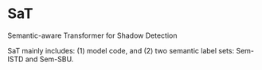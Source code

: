 # SaT

Semantic-aware Transformer for Shadow Detection

SaT mainly includes: (1) model code, and (2) two semantic label sets: Sem-ISTD and Sem-SBU. 
